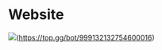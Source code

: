 # Website

![](https://top.gg/api/widget/999132132754600016.svg)(https://top.gg/bot/999132132754600016)
